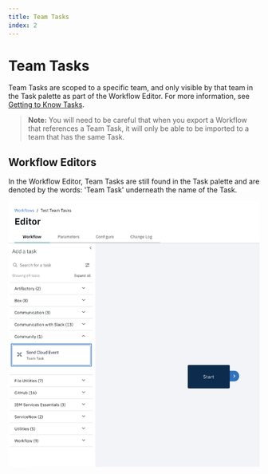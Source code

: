 ```yaml
---
title: Team Tasks
index: 2
---
```


# Team Tasks

Team Tasks are scoped to a specific team, and only visible by that team in the Task palette as part of the Workflow Editor. For more information, see [Getting to Know Tasks](/docs/boomrang-flow/getting-to-know/Tasks).

> **Note:** You will need to be careful that when you export a Workflow that references a Team Task, it will only be able to be imported to a team that has the same Task.

## Workflow Editors

In the Workflow Editor, Team Tasks are still found in the Task palette and are denoted by the words: 'Team Task' underneath the name of the Task.

![Team Tasks in Workflow Editor](./assets/img/team-tasks-workfloweditor.png)
